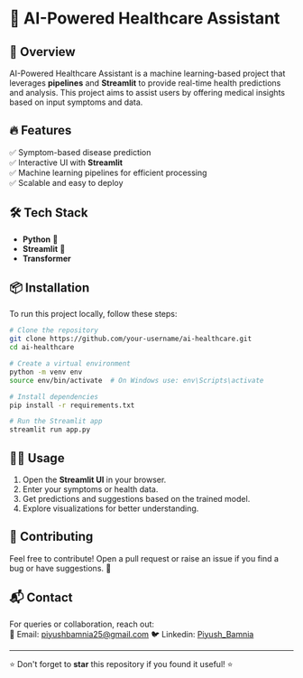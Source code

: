 # 🚀 AI-Powered Healthcare Assistant

## 🏥 Overview
AI-Powered Healthcare Assistant is a machine learning-based project that leverages **pipelines** and **Streamlit** to provide real-time health predictions and analysis. This project aims to assist users by offering medical insights based on input symptoms and data.

## 🔥 Features
✅ Symptom-based disease prediction  
✅ Interactive UI with **Streamlit**  
✅ Machine learning pipelines for efficient processing  
✅ Scalable and easy to deploy  

## 🛠️ Tech Stack
- **Python** 🐍
- **Streamlit** 🎨
- **Transformer**

## 📦 Installation
To run this project locally, follow these steps:

```bash
# Clone the repository
git clone https://github.com/your-username/ai-healthcare.git
cd ai-healthcare

# Create a virtual environment
python -m venv env
source env/bin/activate  # On Windows use: env\Scripts\activate

# Install dependencies
pip install -r requirements.txt

# Run the Streamlit app
streamlit run app.py
```

## 🏃‍♂️ Usage
1. Open the **Streamlit UI** in your browser.
2. Enter your symptoms or health data.
3. Get predictions and suggestions based on the trained model.
4. Explore visualizations for better understanding.

## 🤝 Contributing
Feel free to contribute! Open a pull request or raise an issue if you find a bug or have suggestions. 🚀

## 📬 Contact
For queries or collaboration, reach out:  
📧 Email: piyushbamnia25@gmail.com 
🐦 Linkedin: [Piyush_Bamnia](https://www.linkedin.com/in/piyush-bamnia-ab09ab255/)  

---

⭐ Don't forget to **star** this repository if you found it useful! ⭐
